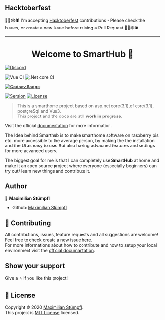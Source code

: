 ## Hacktoberfest
🎃🦇🕸🕷 I'm accepting [Hacktoberfest](https://hacktoberfest.digitalocean.com/) contributions - Please check the Issues, or create a new Issue before raising a Pull Request 🎃🦇🕸🕷

---

<h1 align="center">Welcome to SmartHub 👋</h1>

[![Discord](https://img.shields.io/discord/760946711794679819?label=Discord&style=plastic)](https://discord.com/channels/760946711794679819/760946713024004175)

![Vue CI](https://github.com/SmartHub-Io/SmartHub/workflows/Vue%20CI/badge.svg)
![.Net core CI](https://github.com/SmartHub-Io/SmartHub/workflows/.Net%20core%20CI/badge.svg)

[![Codacy Badge](https://app.codacy.com/project/badge/Grade/18e1a3445e9b4152ade6be916f8bae0c)](https://www.codacy.com/gh/SmartHub-Io/SmartHub?utm_source=github.com&amp;utm_medium=referral&amp;utm_content=SmartHub-Io/SmartHub&amp;utm_campaign=Badge_Grade)

[![Sersion](https://img.shields.io/badge/version-0.0.2-blue.svg?cacheSeconds=2592000)](https://github.com/SmartHub-Io/SmartHub/releases)
[![License](https://img.shields.io/badge/License-MIT%20License-yellow)](https://github.com/SmartHub-Io/SmartHub/blob/master/LICENSE)



> This is a smarthome project based on asp.net core(3.1),ef core(3.1), postgreSql and Vue3.  
> This project and the docs are still __work in progress__.

Visit the official [documentation](https://smarthub-io.github.io/SmartHub-Docs/) for more information.

The Idea behind Smarthub is to make smarthome software on raspberry pis etc. more accessible to the average person, by making the the installation and the Ui as easy to use.
But also having advacned features and settings for more advanced users.

The biggest goal for me is that I can completely use __SmartHub__ at home and make it an open source project where everyone (especially beginners) can try out/ learn new things and contribute it.


## Author

👤 **Maximilian Stümpfl**

* Github: [Maximilian Stümpfl](https://github.com/lTimeless)

## 🤝 Contributing

All contributions, issues, feature requests and all suggestions are welcome!<br />Feel free to check create a new issue [here](https://github.com/SmartHub-Io/SmartHub/issues).  
For more informations about how to contribute and how to setup your local environment visit the [official documantation](https://smarthub-io.github.io/SmartHub-Docs/docs/how-to-contribute/#any-enhancementsbugsetc-you-see).
## Show your support

Give a ⭐️ if you like this project!

## 📝 License

Copyright © 2020 [Maximilian Stümpfl](https://github.com/lTimeless).<br />
This project is [MIT License](https://github.com/SmartHub-Io/SmartHub/blob/master/LICENSE) licensed.
